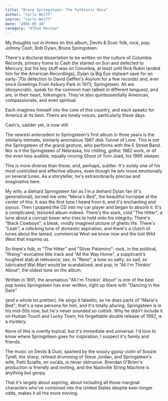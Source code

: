 ```yaml
---
title: "Bruce Springsteen: The Folkloric Boss"
author: "Carlo Wolff"
source: "Carlo Wolff"
date: "2005-05-10"
category: "Album Review"
---
```


My thoughts run in threes on this album, Devils & Dust: folk, rock, pop; Johnny Cash, Bob Dylan, Bruce Springsteen.

There's a doctoral dissertation to be written on the culture of Columbia Records, primary home to Cash (he started on Sun and defected to Mercury, but his key stuff was on Columbia, at least until Rick Rubin landed him for the American Recordings), Dylan (a Big Eye stalwart save for an early-'70s defection to David Geffen's Asylum for a few records) and, ever since Greetings From Asbury Park in 1973, Springsteen. All are idiosyncratic, speak for the common man (albeit in different tongues), and are, in their heart, folksingers. They're also quintessentially American, compassionate, and even spiritual.

Each imagines himself into the core of this country, and each speaks for America at its best. Theirs are lonely voices, particularly these days.

Cash's, sadder yet, is now still.

The nearest antecedent to Springsteen's first album in three years is the similarly intimate, similarly anomalous 1987 disk Tunnel of Love. This is not the Springsteen of the grand gesture, who performs with the E Street Band. Nor is it the Springsteen of Nebraska, his chilling, gothic 1982 work, or of the even less audible, equally moving Ghost of Tom Joad, his 1995 sleeper.

This is more diverse than these, and, perhaps, subtler. It's surely one of his most controlled and effective albums, even though he lets loose emotionally on several tunes. As a storyteller, he's extraordinarily precise and imaginative here.

My wife, a diehard Springsteen fan as I'm a diehard Dylan fan (it's generational), turned me onto "Maria's Bed", the beautiful hornpipe at the center of this. It was the first tune I heard from it, and it's enchanting and joyous. Then I popped the CD into my car player and began to absorb it. It's a complicated, textured album indeed. There's the stark, cold "The Hitter", a tune about a corrupt boxer who tries to hold onto his integrity. There's "Black Cowboys", a bleak, vividly imagined picture of ghetto life. There's "Leah", a rollicking tune of domestic aspiration, and there's a clutch of tunes about the tamed, commercial West we know now and the lost Wild West that inspires us.

So there's folk, in "The Hitter" and "Silver Palomino"; rock, in the political, "Rising"-evocative title track and "All the Way Home", a supplicant's toughest stab at relevance; sex, in "Reno", a tune so salty, so sad, so lubricated Wal-Mart would be scandalized; and pop, in "All I'm Thinkin' About", the oldest tune on the album.

Written in 1991, the anomalous "All I'm Thinkin' About" is one of the best pop tunes Springsteen has ever written, right up there with "Dancing in the Dark"

(and a whole lot prettier). He sings it falsetto, as he does parts of "Maria's Bed"; that's a new persona for him, and it's totally alluring. Springsteen is in his mid-50s now, but he's never sounded so coltish. Why he didn't include it on Human Touch and Lucky Town, his forgettable double release of 1992, is a mystery.

None of this is overtly topical, but it's immediate and universal. I'd love to know where Springsteen goes for inspiration; I suspect it's family and friends.

The music on Devils & Dust, sparked by the woozy gypsy violin of Soozie Tyrell, the sharp, refined drumming of Steve Jordan, and Springsteen's wife, Patti Scialfa, on vocals, is never obtrusive. Brendan O'Brien's production is friendly and inviting, and the Nashville String Machine is anything but goopy.

That it's largely about aspiring, about including all those marginal characters who've combined into the United States despite ever-longer odds, makes it all the more moving.

